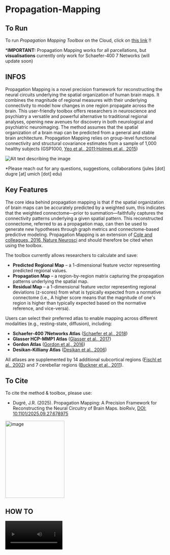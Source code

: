 # Propagation-Mapping
## To Run
To run *Propagation Mapping Toolbox* on the Cloud, click on [this link](https://propagation-mapping.streamlit.app/)  !!


***IMPORTANT:** Propagation Mapping works for all parcellations, but **visualisations** currently only work for Schaefer-400 7 Networks (will update soon)

## INFOS
Propagation Mapping is a novel precision framework for reconstructing the neural circuits underlying the spatial organization of human brain maps. It combines the magnitude of regional measures with their underlying connectivity to model how changes in one region propagate across the brain. This user-friendly toolbox offers researchers in neuroscience and psychiatry a versatile and powerful alternative to traditional regional analyses, opening new avenues for discovery in both neurological and psychiatric neuroimaging. The method assumes that the spatial organization of a brain map can be predicted from a general and stable brain architecture. Propagation Mapping relies on group-level functional connectivity and structural covariance estimates from a sample of 1,000 healthy subjects (GSP1000, [Yeo et al., 2011](https://pubmed.ncbi.nlm.nih.gov/21653723/);[Holmes et al., 2015](https://pubmed.ncbi.nlm.nih.gov/26175908/))

![Alt text describing the image](https://github.com/JulDugre/Propagation-Mapping/blob/main/Propagation_Mapping/miscellaneous/Framework.png)


*Please reach out for any questions, suggestions, collaborations (jules [dot] dugre [at] umich [dot] edu)

## Key Features
The core idea behind propagation mapping is that if the spatial organization of brain maps can be accurately predicted by a weighted sum, this indicates that the weighted connectome—prior to summation—faithfully captures the connectivity patterns underlying a given spatial pattern. This reconstructed connectome, referred to as a propagation map, can then be used to generate new hypotheses through graph metrics and connectome-based predictive modeling. Propagation Mapping is an extension of [Cole and colleagues, 2016, Nature Neurosci](https://pubmed.ncbi.nlm.nih.gov/27723746/) and should therefore be cited when using the toolbox. 

The toolbox currently allows researchers to calculate and save:
- **Predicted Regional Map** – a 1-dimensional feature vector representing predicted regional values.  
- **Propagation Map** – a region-by-region matrix capturing the propagation patterns underlying the spatial map.  
- **Residual Map** – a 1-dimensional feature vector representing regional deviations (z-scores) from what is typically expected from a normative connectome (i.e., A higher score means that the magnitude of one's region is higher than typically expected based on the normative reference, and vice-versa).

Users can select their preferred atlas to enable mapping across different modalities (e.g., resting-state, diffusion), including:
- **Schaefer-400 7Networks Atlas** ([Schaefer et al., 2018](https://pubmed.ncbi.nlm.nih.gov/28981612/))  
- **Glasser HCP-MMP1 Atlas** ([Glasser et al., 2017](https://pmc.ncbi.nlm.nih.gov/articles/PMC4990127/))  
- **Gordon Atlas** ([Gordon et al., 2016](https://pubmed.ncbi.nlm.nih.gov/25316338/))  
- **Desikan-Killiany Atlas** ([Desikan et al., 2006](https://pubmed.ncbi.nlm.nih.gov/16530430/))  

All atlases are supplemented by 14 additional subcortical regions ([Fischl et al., 2002](https://pubmed.ncbi.nlm.nih.gov/11832223/)) and 7 cerebellar regions ([Buckner et al., 2011](https://pmc.ncbi.nlm.nih.gov/articles/PMC3214121/)).

## To Cite
To cite the method & toolbox, please use: 
- Dugré, J.R. (2025). Propagation Mapping: A Precision Framework for Reconstructing the Neural Circuitry of Brain Maps. bioRxiv, [DOI: 10.1101/2025.09.27.678975](https://doi.org/10.1101/2025.09.27.678975)

<img width="186" height="243" alt="image" src="https://github.com/user-attachments/assets/3b6554b0-ceb8-4a06-a54b-d9110f804825">

## HOW TO

<video src='https://github.com/user-attachments/assets/e2654c54-bb30-445f-ad6d-d40f9bcbeed1' width=180/>

